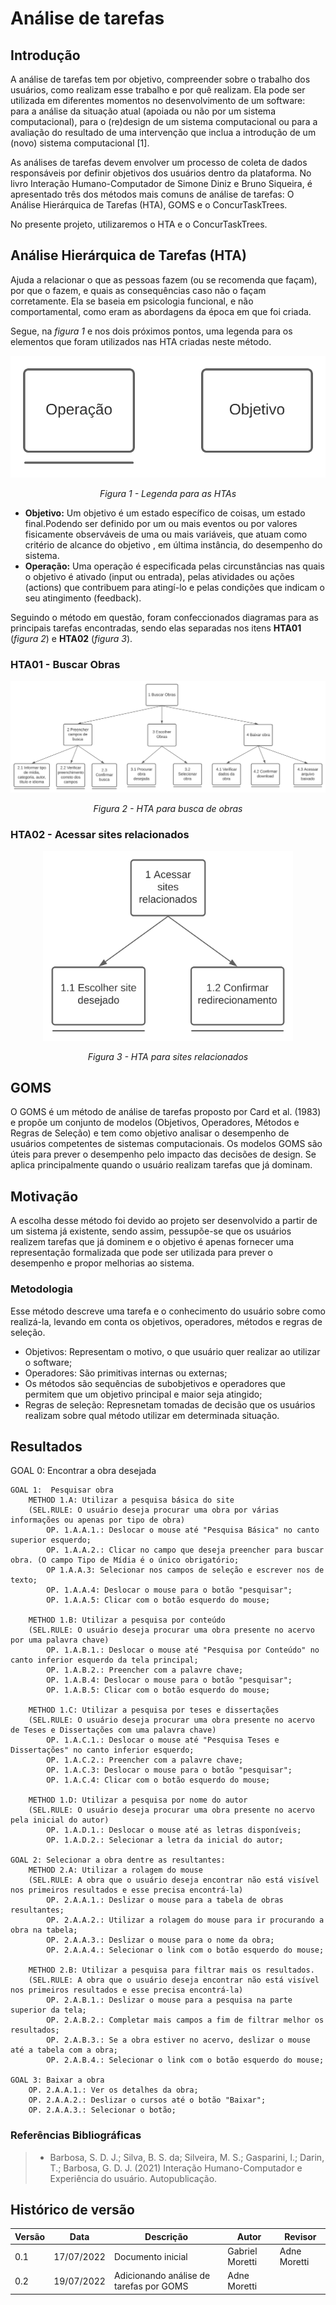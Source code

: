 # Análise de tarefas

## Introdução

A análise de tarefas tem por objetivo, compreender sobre o trabalho dos usuários, como realizam esse trabalho e por quê realizam. Ela pode ser utilizada em diferentes momentos no desenvolvimento de um software: para a análise da situação atual (apoiada ou não por um sistema computacional), para o (re)design de um sistema computacional ou para a avaliação do resultado de uma intervenção que inclua a introdução de um (novo) sistema computacional [1].

As análises de tarefas devem envolver um processo de coleta de dados responsáveis por definir objetivos dos usuários dentro da plataforma. No livro Interação Humano-Computador de Simone Diniz e Bruno Siqueira, é apresentado três dos métodos mais comuns de análise de tarefas: O Análise Hierárquica de Tarefas (HTA), GOMS e o ConcurTaskTrees.

No presente projeto, utilizaremos o HTA e o ConcurTaskTrees.

## Análise Hierárquica de Tarefas (HTA)

Ajuda a relacionar o que as pessoas fazem (ou se recomenda que façam), por que o fazem, e quais as consequências caso não o façam corretamente. Ela se baseia em psicologia funcional, e não comportamental, como eram as abordagens da época em que foi criada.

Segue, na _figura 1_ e nos dois próximos pontos, uma legenda para os elementos que foram utilizados nas HTA criadas neste método.

<div align="center">
<img src="assets/imagens/analise-tarefas-legenda.svg" alt="Legenda">
    <p><i>Figura 1 - Legenda para as HTAs</i></p>
</div>

- **Objetivo:** Um objetivo é um estado específico de coisas, um estado final.Podendo ser definido por um ou mais eventos ou por valores fisicamente observáveis de uma ou mais variáveis, que atuam como critério de alcance do objetivo , em última instância, do desempenho do sistema.
- **Operação:** Uma operação é especificada pelas circunstâncias nas quais o objetivo é ativado (input ou entrada), pelas atividades ou ações (actions) que contribuem para atingí-lo e pelas condições que indicam o seu atingimento (feedback).

Seguindo o método em questão, foram confeccionados diagramas para as principais tarefas encontradas, sendo elas separadas nos itens **HTA01** (_figura 2_) e **HTA02** (_figura 3_).

### HTA01 - Buscar Obras

<div align="center">
<img src="assets/imagens/analise-tarefas-busca.svg" alt="Buscar Obras">
    <p><i>Figura 2 - HTA para busca de obras</i></p>
</div>

### HTA02 - Acessar sites relacionados

<div align="center">
<img src="assets/imagens/analise-tarefas-acesso.svg" alt="Acesso a Sites" width="400px">
 <p><i>Figura 3 - HTA para sites relacionados</i></p>
</div>


## GOMS
O GOMS é um método de análise de tarefas proposto por Card et al. (1983) e propõe um conjunto de modelos (Objetivos, Operadores, Métodos e Regras de Seleção) e tem como objetivo analisar o desempenho de usuários competentes de sistemas computacionais. Os modelos GOMS são úteis para prever o desempenho pelo impacto das decisões de design. Se aplica principalmente quando o usuário realizam tarefas que já dominam.
## Motivação
A escolha desse método foi devido ao projeto ser desenvolvido a partir de um sistema já existente, sendo assim, pessupõe-se que os usuários realizem tarefas que já dominem e o objetivo é apenas fornecer uma representação formalizada que pode ser utilizada para prever o desempenho e propor melhorias ao sistema.

### Metodologia
Esse método descreve uma tarefa e o conhecimento do usuário sobre como realizá-la, levando em conta os objetivos, operadores, métodos e regras de seleção. 
- Objetivos: Representam o motivo, o que usuário quer realizar ao utilizar o software;
- Operadores: São primitivas internas ou externas;
- Os métodos são sequências de subobjetivos e operadores que permitem que um objetivo principal e maior seja atingido;
- Regras de seleção: Represnetam tomadas de decisão que os usuários realizam sobre qual método utilizar em determinada situação.

## Resultados 

GOAL 0: Encontrar a obra desejada 

    GOAL 1:  Pesquisar obra
        METHOD 1.A: Utilizar a pesquisa básica do site
        (SEL.RULE: O usuário deseja procurar uma obra por várias informações ou apenas por tipo de obra)
            OP. 1.A.A.1.: Deslocar o mouse até "Pesquisa Básica" no canto superior esquerdo;
            OP. 1.A.A.2.: Clicar no campo que deseja preencher para buscar obra. (O campo Tipo de Mídia é o único obrigatório;
            OP 1.A.A.3: Selecionar nos campos de seleção e escrever nos de texto;
            OP. 1.A.A.4: Deslocar o mouse para o botão "pesquisar";
            OP. 1.A.A.5: Clicar com o botão esquerdo do mouse;

        METHOD 1.B: Utilizar a pesquisa por conteúdo
        (SEL.RULE: O usuário deseja procurar uma obra presente no acervo por uma palavra chave)
            OP. 1.A.B.1.: Deslocar o mouse até "Pesquisa por Conteúdo" no canto inferior esquerdo da tela principal;
            OP. 1.A.B.2.: Preencher com a palavre chave;
            OP. 1.A.B.4: Deslocar o mouse para o botão "pesquisar";
            OP. 1.A.B.5: Clicar com o botão esquerdo do mouse;
        
        METHOD 1.C: Utilizar a pesquisa por teses e dissertações
        (SEL.RULE: O usuário deseja procurar uma obra presente no acervo de Teses e Dissertações com uma palavra chave)
            OP. 1.A.C.1.: Deslocar o mouse até "Pesquisa Teses e Dissertações" no canto inferior esquerdo;
            OP. 1.A.C.2.: Preencher com a palavre chave;
            OP. 1.A.C.3: Deslocar o mouse para o botão "pesquisar";
            OP. 1.A.C.4: Clicar com o botão esquerdo do mouse;

        METHOD 1.D: Utilizar a pesquisa por nome do autor
        (SEL.RULE: O usuário deseja procurar uma obra presente no acervo pela inicial do autor)
            OP. 1.A.D.1.: Deslocar o mouse até as letras disponíveis;
            OP. 1.A.D.2.: Selecionar a letra da inicial do autor;

    GOAL 2: Selecionar a obra dentre as resultantes:
        METHOD 2.A: Utilizar a rolagem do mouse
        (SEL.RULE: A obra que o usuário deseja encontrar não está visível nos primeiros resultados e esse precisa encontrá-la)
            OP. 2.A.A.1.: Deslizar o mouse para a tabela de obras resultantes;
            OP. 2.A.A.2.: Utilizar a rolagem do mouse para ir procurando a obra na tabela;
            OP. 2.A.A.3.: Deslizar o mouse para o nome da obra;
            OP. 2.A.A.4.: Selecionar o link com o botão esquerdo do mouse;

        METHOD 2.B: Utilizar a pesquisa para filtrar mais os resultados.
        (SEL.RULE: A obra que o usuário deseja encontrar não está visível nos primeiros resultados e esse precisa encontrá-la)
            OP. 2.A.B.1.: Deslizar o mouse para a pesquisa na parte superior da tela;
            OP. 2.A.B.2.: Completar mais campos a fim de filtrar melhor os resultados;
            OP. 2.A.B.3.: Se a obra estiver no acervo, deslizar o mouse até a tabela com a obra;
            OP. 2.A.B.4.: Selecionar o link com o botão esquerdo do mouse;

    GOAL 3: Baixar a obra
        OP. 2.A.A.1.: Ver os detalhes da obra;
        OP. 2.A.A.2.: Deslizar o cursos até o botão "Baixar";
        OP. 2.A.A.3.: Selecionar o botão;



### Referências Bibliográficas

> - Barbosa, S. D. J.; Silva, B. S. da; Silveira, M. S.; Gasparini, I.; Darin, T.; Barbosa, G. D. J. (2021) Interação
Humano-Computador e Experiência do usuário. Autopublicação.

## Histórico de versão

| Versão | Data       | Descrição                                 | Autor        | Revisor   |
| ------ | ---------- | ----------------------------------------- | ------------ | --------- |
| 0.1    | 17/07/2022 | Documento inicial                         | Gabriel Moretti    | Adne Moretti |
| 0.2    | 19/07/2022 | Adicionando análise de tarefas por GOMS   | Adne Moretti | 
